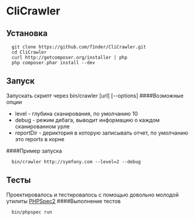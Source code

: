 CliCrawler
==========


Установка
---------
~~~
  git clone https://github.com/f1nder/CliCrawler.git
  cd CliCrawler
  curl http://getcomposer.org/installer | php
  php composer.phar install --dev
~~~

Запуск
--------
Запускать скрипт через bin/crawler [url] [--options]
####Возможные опции

  *  level - глубина сканирования, по умолчанию 10 
  *  debug - режим дебага, выводит информацию о каждом сканированном урле
  *  reportDir - дериктория в которую записывать отчет, по умолчанию это reports в корне

####Пример запуска
~~~
  bin/crawler http://symfony.com --level=2 --debug 
~~~

Тесты 
--------
Проектировалось и тестировалось с помощью довольно молодой утилиты [PHPSpec2](http://www.phpspec.net/)
####Выполнение тестов 
~~~
  bin/phpspec run
~~~
